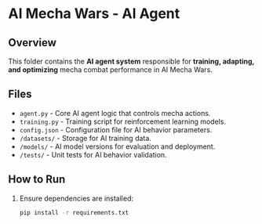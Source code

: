 # AI Mecha Wars - AI Agent

## Overview
This folder contains the **AI agent system** responsible for **training, adapting, and optimizing** mecha combat performance in AI Mecha Wars.

## Files
- `agent.py` - Core AI agent logic that controls mecha actions.
- `training.py` - Training script for reinforcement learning models.
- `config.json` - Configuration file for AI behavior parameters.
- `/datasets/` - Storage for AI training data.
- `/models/` - AI model versions for evaluation and deployment.
- `/tests/` - Unit tests for AI behavior validation.

## How to Run
1. Ensure dependencies are installed:
   ```bash
   pip install -r requirements.txt
